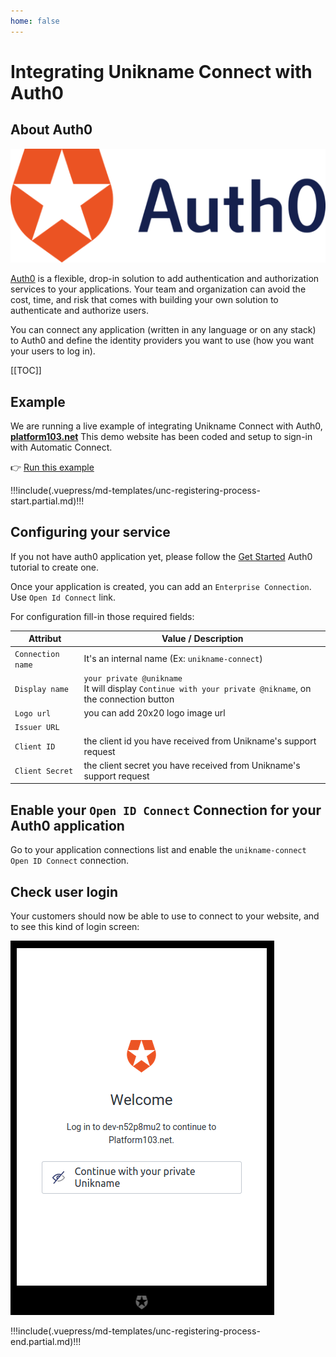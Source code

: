 ```yaml
---
home: false
---
```


# Integrating Unikname Connect with Auth0

## About Auth0

![Auth0](./auth0-logo-full.png)

[Auth0](https://auth0.com) is a flexible, drop-in solution to add authentication and authorization services to your applications. Your team and organization can avoid the cost, time, and risk that comes with building your own solution to authenticate and authorize users.

You can connect any application (written in any language or on any stack) to Auth0 and define the identity providers you want to use (how you want your users to log in).

[[TOC]]

## Example

We are running a live example of integrating Unikname Connect with Auth0, [**platform103.net**](https://www.platform103.net)
This demo website has been coded and setup to sign-in with Automatic Connect.

👉 [Run this example](https://www.platform103.net)

!!!include(.vuepress/md-templates/unc-registering-process-start.partial.md)!!!

## Configuring your service

If you not have auth0 application yet, please follow the [Get Started](https://auth0.com/docs/quickstarts) Auth0 tutorial to create one.

Once your application is created, you can add an `Enterprise Connection`. Use `Open Id Connect` link.

For <uniknameconnect/> configuration fill-in those required fields:

| Attribut | Value / Description |
|--------|-----------|
| `Connection name` | It's an internal name (Ex: `unikname-connect`) |
| `Display name` | `your private @unikname`<br/>It will display `Continue with your private @nikname`, on the connection button |
| `Logo url` | you can add 20x20 <uniknameconnect/> logo image url |
| `Issuer URL` | <UncServerUrl/> |
| `Client ID` | the client id you have received from Unikname's support request |
| `Client Secret` | the client secret you have received from Unikname's support request |

## Enable your `Open ID Connect` Connection for your Auth0 application

Go to your application connections list and enable the `unikname-connect` `Open ID Connect` connection.

## Check user login

Your customers should now be able to use <uniknameconnect/> to connect to your website, and to see this kind of login screen:

![Auth0 with Unikname Connect](./auth0-login-screen-with-unc.png)

!!!include(.vuepress/md-templates/unc-registering-process-end.partial.md)!!!
